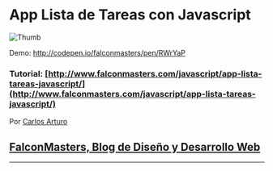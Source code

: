 # App Lista de Tareas con Javascript

![Thumb](https://raw.githubusercontent.com/falconmasters/lista-tareas/master/img/Como%20hacer%20una%20App%20Lista%20de%20Tareas%20con%20Javascript.jpg)

Demo: http://codepen.io/falconmasters/pen/RWrYaP

### Tutorial: [http://www.falconmasters.com/javascript/app-lista-tareas-javascript/](http://www.falconmasters.com/javascript/app-lista-tareas-javascript/)

Por [Carlos Arturo](http://www.twitter.com/falconmasters)
## [FalconMasters, Blog de Diseño y Desarrollo Web](http://www.falconmasters.com)

---